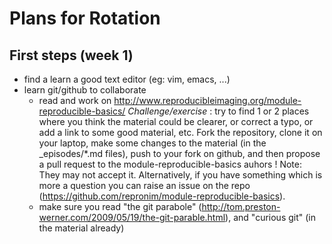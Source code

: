 # Plans for Rotation
## First steps (week 1)

* find a learn a good text editor (eg: vim, emacs, ...)
* learn git/github to collaborate 
	- read and work on http://www.reproducibleimaging.org/module-reproducible-basics/
	*Challenge/exercise* : try to find 1 or 2 places where you think the material could be clearer, or correct a typo, or add a link to some good material, etc. Fork the repository, clone it on your laptop, make some changes to the material (in the _episodes/*.md files), push to your fork on github, and then propose a pull request to the module-reproducible-basics auhors ! Note: They may not accept it. Alternatively, if you have something which is more a question you can raise an issue on the repo (https://github.com/repronim/module-reproducible-basics). 
	- make sure you read "the git parabole" (http://tom.preston-werner.com/2009/05/19/the-git-parable.html), and "curious git" (in the material already)


